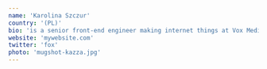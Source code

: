 ```yaml
---
name: 'Karolina Szczur'
country: '(PL)'
bio: 'is a senior front-end engineer making internet things at Vox Media. Loves ice cream, Sass, community building, and sharing photos of her cat on the internet'
website: 'mywebsite.com'
twitter: 'fox'
photo: 'mugshot-kazza.jpg'
---
```

